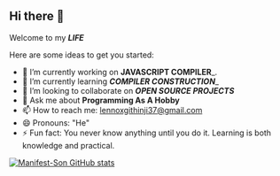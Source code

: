 ## Hi there 👋
Welcome to my ___LIFE___

Here are some ideas to get you started:

- 🔭 I’m currently working on __JAVASCRIPT COMPILER___.
- 🌱 I’m currently learning ___COMPILER CONSTRUCTION____
- 👯 I’m looking to collaborate on ___OPEN SOURCE PROJECTS___
- 💬 Ask me about __Programming As A Hobby__
- 📫 How to reach me: lennoxgithinji37@gmail.com
- 😄 Pronouns: "He"
- ⚡ Fun fact: You never know anything until you do it. Learning is both knowledge and practical.

[![Manifest-Son GitHub stats](https://github-readme-stats.vercel.app/api?username=Manifest-Son)](https://github.com/anuraghazra/github-readme-stats)
